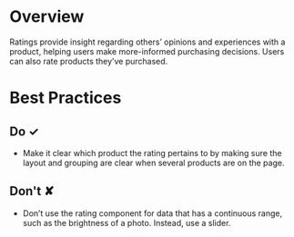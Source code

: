 # Overview
Ratings provide insight regarding others’ opinions and experiences with a product, helping users make more-informed purchasing decisions. Users can also rate products they’ve purchased.


# Best Practices

## Do &#10003;
- Make it clear which product the rating pertains to by making sure the layout and grouping are clear when several products are on the page.

## Don't &#10008;
- Don’t use the rating component for data that has a continuous range, such as the brightness of a photo. Instead, use a slider.